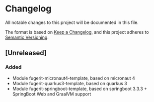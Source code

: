 # Changelog

All notable changes to this project will be documented in this file.

The format is based on [Keep a Changelog](https://keepachangelog.com/en/1.1.0/),
and this project adheres to [Semantic Versioning](https://semver.org/spec/v2.0.0.html).

## [Unreleased]

### Added

- Module fugerit-micronaut4-template, based on micronaut 4
- Module fugerit-quarkus3-template, based on quarkus 3
- Module fugerit-springboot-template, based on springboot 3.3.3 + SpringBoot Web and GraalVM support
